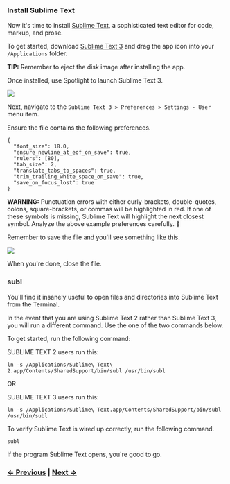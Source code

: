 ### Install Sublime Text

Now it's time to install [Sublime Text](http://www.sublimetext.com/), a sophisticated text editor for code, markup, and prose.

To get started, download [Sublime Text 3](http://www.sublimetext.com/3) and drag the app icon into your `/Applications` folder.

**TIP:** Remember to eject the disk image after installing the app.

Once installed, use Spotlight to launch Sublime Text 3.

![](https://i.imgur.com/rrHkcoy.jpg)

Next, navigate to the `Sublime Text 3 > Preferences > Settings - User` menu item.

Ensure the file contains the following preferences.

```
{
  "font_size": 18.0,
  "ensure_newline_at_eof_on_save": true,
  "rulers": [80],
  "tab_size": 2,
  "translate_tabs_to_spaces": true,
  "trim_trailing_white_space_on_save": true,
  "save_on_focus_lost": true
}
```

**WARNING:** Punctuation errors with either curly-brackets, double-quotes, colons, square-brackets, or commas will be highlighted in red. If one of these symbols is missing, Sublime Text will highlight the next closest symbol. Analyze the above example preferences carefully. :eyes:

Remember to save the file and you'll see something like this.

![](https://i.imgur.com/W7P51S3.png)

When you're done, close the file.

### subl

You'll find it insanely useful to open files and directories into Sublime Text from the Terminal.

In the event that you are using Sublime Text 2 rather than Sublime Text 3, you will run a different command. Use the one of the two commands below.

To get started, run the following command:

SUBLIME TEXT 2 users run this:
```
ln -s /Applications/Sublime\ Text\ 2.app/Contents/SharedSupport/bin/subl /usr/bin/subl
```
OR

SUBLIME TEXT 3 users run this:
```
ln -s /Applications/Sublime\ Text.app/Contents/SharedSupport/bin/subl /usr/bin/subl
```

To verify Sublime Text is wired up correctly, run the following command.

```
subl
```
If the program Sublime Text opens, you're good to go.


### [⇐ Previous](2_homebrew.md) | [Next ⇒](4_git.md)

